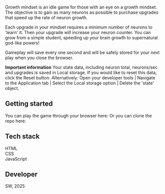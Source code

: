Growth mindset is an idle game for those with an eye on a growth mindset. The objective is to gain as many neurons as possible to purchase upgrades that speed up the rate of neuron growth.

Each upgrade in your mindset requires a minimum number of neurons to 'learn' it. Then your upgrade will increase your neuron counter. You can grow from a simple student, speeding up your brain growth to supernatural god-like powers!

Gameplay will save every one second and will be safely stored for your next play when you close the browser.

**Important information** Your state data, including neuron total, neurons/sec and upgrades is saved in Local storage. If you would like to reset this data, click the Reset button. Alternatively: Open your developer tools | Navigate to the Application tab | Select the Local storage option | Delete the 'state' object.

## Getting started

You can play the game through your browser here:
Or you can clone the repo here:

## Tech stack

HTML  
CSS  
JavaScript

## Developer

SW, 2025
